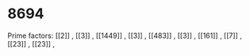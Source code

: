 # 8694

Prime factors: [[2]] , [[3]] , [[1449]] , [[3]] , [[483]] , [[3]] , [[161]] , [[7]] , [[23]] , [[23]] , 